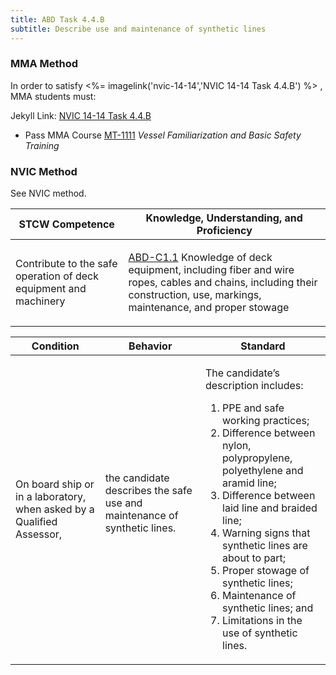 ```yaml
---
title: ABD Task 4.4.B 
subtitle: Describe use and maintenance of synthetic lines
---
```



### MMA Method

In order to satisfy <%= imagelink('nvic-14-14','NVIC 14-14  Task  4.4.B') %> , MMA students must:

Jekyll Link: [NVIC 14-14  Task  4.4.B](/stcw23/assets/images/nvic-14-14.pdf)

* Pass MMA Course  [MT-1111](MT-1111) *Vessel Familiarization and Basic Safety Training*


### NVIC Method

<a onclick="togglevisibility('nvic_methods')" >See NVIC method.</a>

<div id='nvic_methods' class='hide'>

<table>
<thead>
<tr>
<th class='forty'> STCW Competence </th>
<th class='sixty'> Knowledge, Understanding, and Proficiency </th>
</tr>
</thead>




<tbody>
<tr><td markdown='1'>

Contribute to the safe operation of deck equipment and machinery

</td><td markdown='1'>

[ABD-C1.1](../../tables/25.html#ABD-C1.1) Knowledge of deck equipment, including fiber and wire ropes, cables and chains, including their construction, use, markings, maintenance, and proper stowage

</td></tr>


</tbody>
</table>


<table>
<thead>
<tr><th class='twenty'>  Condition </th><th class='twenty'> Behavior </th><th  class='sixty'>Standard </th></tr>
</thead>
<tbody >



<tr><td markdown='1'>

On board ship or in a laboratory, when asked by a Qualified Assessor,

</td><td markdown='1'>

the candidate describes the safe use and maintenance of synthetic lines.

<br>

<div class="tooltip">
<span class="tooltiptext">
</span>
</div>


</td><td markdown='1'>

The candidate’s description includes:

1. PPE and safe working practices;
2. Difference between nylon, polypropylene, polyethylene and aramid line;
3. Difference between laid line and braided line;
4. Warning signs that synthetic lines are about to part;
5. Proper stowage of synthetic lines;
6. Maintenance of synthetic lines; and
7. Limitations in the use of synthetic lines. 

</td></tr>
</tbody>
</table>
</div>
